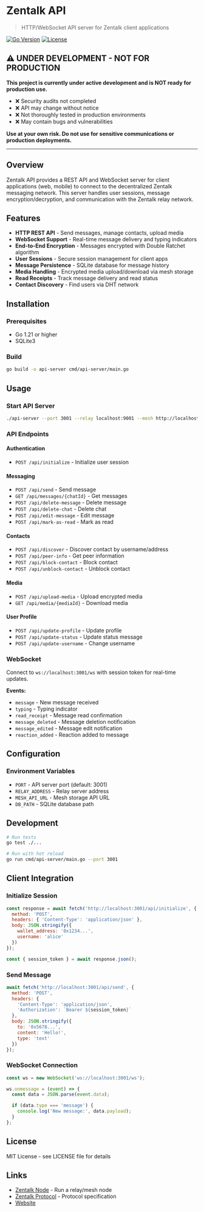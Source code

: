 # Zentalk API

> HTTP/WebSocket API server for Zentalk client applications

[![Go Version](https://img.shields.io/badge/Go-1.21+-00ADD8?style=flat&logo=go)](https://go.dev/)
[![License](https://img.shields.io/badge/License-MIT-blue.svg)](LICENSE)

## ⚠️ UNDER DEVELOPMENT - NOT FOR PRODUCTION

**This project is currently under active development and is NOT ready for production use.**

- ❌ Security audits not completed
- ❌ API may change without notice
- ❌ Not thoroughly tested in production environments
- ❌ May contain bugs and vulnerabilities

**Use at your own risk. Do not use for sensitive communications or production deployments.**

---

## Overview

Zentalk API provides a REST API and WebSocket server for client applications (web, mobile) to connect to the decentralized Zentalk messaging network. This server handles user sessions, message encryption/decryption, and communication with the Zentalk relay network.

## Features

- **HTTP REST API** - Send messages, manage contacts, upload media
- **WebSocket Support** - Real-time message delivery and typing indicators
- **End-to-End Encryption** - Messages encrypted with Double Ratchet algorithm
- **User Sessions** - Secure session management for client apps
- **Message Persistence** - SQLite database for message history
- **Media Handling** - Encrypted media upload/download via mesh storage
- **Read Receipts** - Track message delivery and read status
- **Contact Discovery** - Find users via DHT network

## Installation

### Prerequisites

- Go 1.21 or higher
- SQLite3

### Build

```bash
go build -o api-server cmd/api-server/main.go
```

## Usage

### Start API Server

```bash
./api-server --port 3001 --relay localhost:9001 --mesh http://localhost:8081
```

### API Endpoints

#### Authentication
- `POST /api/initialize` - Initialize user session

#### Messaging
- `POST /api/send` - Send message
- `GET /api/messages/{chatId}` - Get messages
- `POST /api/delete-message` - Delete message
- `POST /api/delete-chat` - Delete chat
- `POST /api/edit-message` - Edit message
- `POST /api/mark-as-read` - Mark as read

#### Contacts
- `POST /api/discover` - Discover contact by username/address
- `POST /api/peer-info` - Get peer information
- `POST /api/block-contact` - Block contact
- `POST /api/unblock-contact` - Unblock contact

#### Media
- `POST /api/upload-media` - Upload encrypted media
- `GET /api/media/{mediaId}` - Download media

#### User Profile
- `POST /api/update-profile` - Update profile
- `POST /api/update-status` - Update status message
- `POST /api/update-username` - Change username

### WebSocket

Connect to `ws://localhost:3001/ws` with session token for real-time updates.

**Events:**
- `message` - New message received
- `typing` - Typing indicator
- `read_receipt` - Message read confirmation
- `message_deleted` - Message deletion notification
- `message_edited` - Message edit notification
- `reaction_added` - Reaction added to message

## Configuration

### Environment Variables

- `PORT` - API server port (default: 3001)
- `RELAY_ADDRESS` - Relay server address
- `MESH_API_URL` - Mesh storage API URL
- `DB_PATH` - SQLite database path

## Development

```bash
# Run tests
go test ./...

# Run with hot reload
go run cmd/api-server/main.go --port 3001
```

## Client Integration

### Initialize Session

```javascript
const response = await fetch('http://localhost:3001/api/initialize', {
  method: 'POST',
  headers: { 'Content-Type': 'application/json' },
  body: JSON.stringify({
    wallet_address: '0x1234...',
    username: 'alice'
  })
});

const { session_token } = await response.json();
```

### Send Message

```javascript
await fetch('http://localhost:3001/api/send', {
  method: 'POST',
  headers: {
    'Content-Type': 'application/json',
    'Authorization': `Bearer ${session_token}`
  },
  body: JSON.stringify({
    to: '0x5678...',
    content: 'Hello!',
    type: 'text'
  })
});
```

### WebSocket Connection

```javascript
const ws = new WebSocket('ws://localhost:3001/ws');

ws.onmessage = (event) => {
  const data = JSON.parse(event.data);

  if (data.type === 'message') {
    console.log('New message:', data.payload);
  }
};
```

## License

MIT License - see LICENSE file for details

## Links

- [Zentalk Node](https://github.com/ZentaChain/Zentalk-node) - Run a relay/mesh node
- [Zentalk Protocol](https://github.com/ZentaChain/Zentalk-protocol) - Protocol specification
- [Website](https://zentachain.io)
